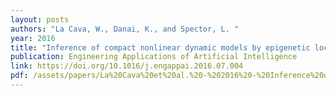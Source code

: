 ```yaml
---
layout: posts
authors: "La Cava, W., Danai, K., and Spector, L. "
year: 2016
title: "Inference of compact nonlinear dynamic models by epigenetic local search"
publication: Engineering Applications of Artificial Intelligence
link: https://doi.org/10.1016/j.engappai.2016.07.004
pdf: /assets/papers/La%20Cava%20et%20al.%20-%202016%20-%20Inference%20of%20compact%20nonlinear%20dynamic%20models%20by%20e.pdf
---
```


